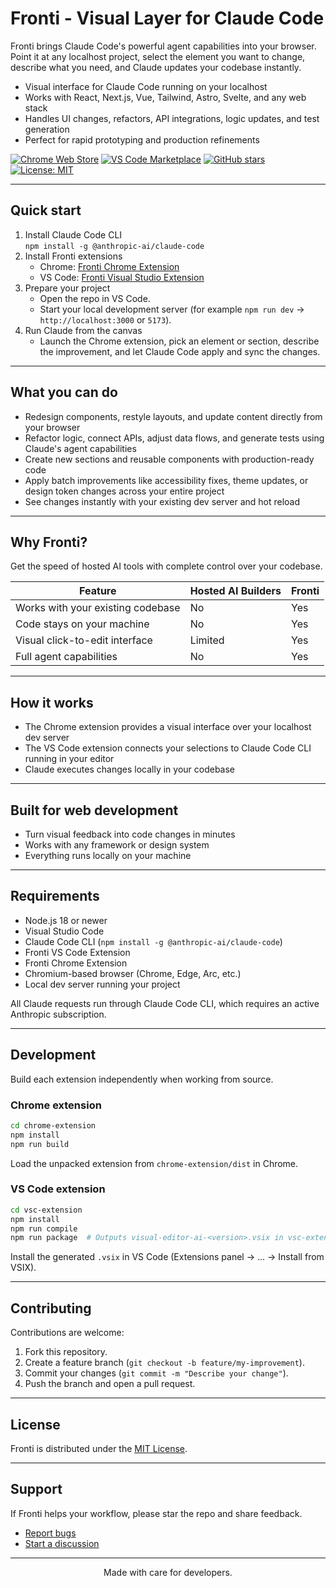 # Fronti - Visual Layer for Claude Code

Fronti brings Claude Code's powerful agent capabilities into your browser. Point it at any localhost project, select the element you want to change, describe what you need, and Claude updates your codebase instantly.

- Visual interface for Claude Code running on your localhost
- Works with React, Next.js, Vue, Tailwind, Astro, Svelte, and any web stack
- Handles UI changes, refactors, API integrations, logic updates, and test generation
- Perfect for rapid prototyping and production refinements

[![Chrome Web Store](https://img.shields.io/chrome-web-store/v/jojjbmgmggenijlkhjeaiodfoggjcjgj?label=Chrome%20Extension)](https://chromewebstore.google.com/detail/visual-editor-ai/jojjbmgmggenijlkhjeaiodfoggjcjgj)
[![VS Code Marketplace](https://img.shields.io/visual-studio-marketplace/v/VisualEditor.visual-editor-ai?label=VS%20Code%20Extension)](https://marketplace.visualstudio.com/items?itemName=VisualEditor.visual-editor-ai)
[![GitHub stars](https://img.shields.io/github/stars/waspdev95/fronti?style=social)](https://github.com/waspdev95/fronti/stargazers)
[![License: MIT](https://img.shields.io/badge/License-MIT-yellow.svg)](https://opensource.org/licenses/MIT)

---

## Quick start

1. Install Claude Code CLI  
   `npm install -g @anthropic-ai/claude-code`
2. Install Fronti extensions
   - Chrome: [Fronti Chrome Extension](https://chromewebstore.google.com/detail/visual-editor-ai/jojjbmgmggenijlkhjeaiodfoggjcjgj)
   - VS Code: [Fronti Visual Studio Extension](https://marketplace.visualstudio.com/items?itemName=VisualEditor.visual-editor-ai)
3. Prepare your project
   - Open the repo in VS Code.
   - Start your local development server (for example `npm run dev` -> `http://localhost:3000` or `5173`).
4. Run Claude from the canvas
   - Launch the Chrome extension, pick an element or section, describe the improvement, and let Claude Code apply and sync the changes.

---

## What you can do

- Redesign components, restyle layouts, and update content directly from your browser
- Refactor logic, connect APIs, adjust data flows, and generate tests using Claude's agent capabilities
- Create new sections and reusable components with production-ready code
- Apply batch improvements like accessibility fixes, theme updates, or design token changes across your entire project
- See changes instantly with your existing dev server and hot reload

---

## Why Fronti?

Get the speed of hosted AI tools with complete control over your codebase.

| Feature | Hosted AI Builders | Fronti |
| --- | --- | --- |
| Works with your existing codebase | No | Yes |
| Code stays on your machine | No | Yes |
| Visual click-to-edit interface | Limited | Yes |
| Full agent capabilities | No | Yes |

---

## How it works

- The Chrome extension provides a visual interface over your localhost dev server
- The VS Code extension connects your selections to Claude Code CLI running in your editor
- Claude executes changes locally in your codebase

---

## Built for web development

- Turn visual feedback into code changes in minutes
- Works with any framework or design system
- Everything runs locally on your machine

---

## Requirements

- Node.js 18 or newer
- Visual Studio Code
- Claude Code CLI (`npm install -g @anthropic-ai/claude-code`)
- Fronti VS Code Extension
- Fronti Chrome Extension
- Chromium-based browser (Chrome, Edge, Arc, etc.)
- Local dev server running your project

All Claude requests run through Claude Code CLI, which requires an active Anthropic subscription.

---

## Development

Build each extension independently when working from source.

### Chrome extension

```bash
cd chrome-extension
npm install
npm run build
```

Load the unpacked extension from `chrome-extension/dist` in Chrome.

### VS Code extension

```bash
cd vsc-extension
npm install
npm run compile
npm run package  # Outputs visual-editor-ai-<version>.vsix in vsc-extension/
```

Install the generated `.vsix` in VS Code (Extensions panel -> ... -> Install from VSIX).

---

## Contributing

Contributions are welcome:

1. Fork this repository.
2. Create a feature branch (`git checkout -b feature/my-improvement`).
3. Commit your changes (`git commit -m "Describe your change"`).
4. Push the branch and open a pull request.

---

## License

Fronti is distributed under the [MIT License](LICENSE).

---

## Support

If Fronti helps your workflow, please star the repo and share feedback.

- [Report bugs](https://github.com/waspdev95/fronti/issues)
- [Start a discussion](https://github.com/waspdev95/fronti/discussions)

---

<p align="center">Made with care for developers.</p>
